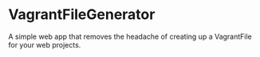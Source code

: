 # VagrantFileGenerator
A simple web app that removes the headache of creating up a VagrantFile for your web projects.
